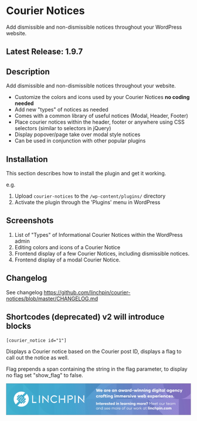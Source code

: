 # Courier Notices

Add dismissible and non-dismissible notices throughout your WordPress website.

<!-- x-release-please-start-version -->

## Latest Release: 1.9.7

<!-- x-release-please-end -->

## Description

Add dismissible and non-dismissible notices throughout your website.

- Customize the colors and icons used by your Courier Notices **no coding needed**
- Add new "types" of notices as needed
- Comes with a common library of useful notices (Modal, Header, Footer)
- Place courier notices within the header, footer or anywhere using CSS selectors (similar to selectors in jQuery)
- Display popover/page take over modal style notices
- Can be used in conjunction with other popular plugins

## Installation

This section describes how to install the plugin and get it working.

e.g.

1. Upload `courier-notices` to the `/wp-content/plugins/` directory
1. Activate the plugin through the 'Plugins' menu in WordPress

## Screenshots

1. List of "Types" of Informational Courier Notices within the WordPress admin
2. Editing colors and icons of a Courier Notice
3. Frontend display of a few Courier Notices, including dismissible notices.
4. Frontend display of a modal Courier Notice.

## Changelog

See changelog https://github.com/linchpin/courier-notices/blob/master/CHANGELOG.md

## Shortcodes (deprecated) v2 will introduce blocks

`[courier_notice id="1"]`

Displays a Courier notice based on the Courier post ID, displays a flag to call out the notice as well.

Flag prepends a span containing the string in the flag parameter, to display no flag set "show_flag" to false.

![Linchpin](https://github.com/linchpin/brand-assets/blob/master/github-banner@2x.jpg)
